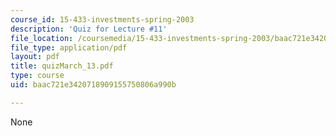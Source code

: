 ```yaml
---
course_id: 15-433-investments-spring-2003
description: 'Quiz for Lecture #11'
file_location: /coursemedia/15-433-investments-spring-2003/baac721e3420718909155750806a990b_quizMarch_13.pdf
file_type: application/pdf
layout: pdf
title: quizMarch_13.pdf
type: course
uid: baac721e3420718909155750806a990b

---
```

None